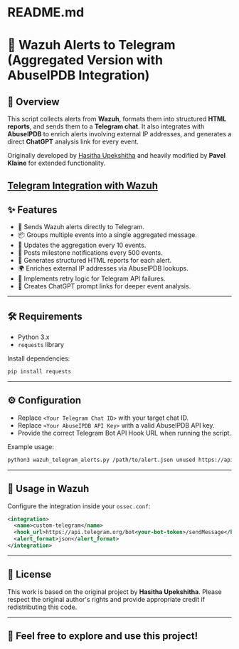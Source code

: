 # README.md

# 🚨 Wazuh Alerts to Telegram (Aggregated Version with AbuseIPDB Integration)

## 📖 Overview
This script collects alerts from **Wazuh**, formats them into structured **HTML reports**, and sends them to a **Telegram chat**.
It also integrates with **AbuseIPDB** to enrich alerts involving external IP addresses, and generates a direct **ChatGPT** analysis link for every event.

Originally developed by [Hasitha Upekshitha](https://medium.com/@hasithaupekshitha97/wazuh-alerts-to-telegram-fb9d15b2e544) and heavily modified by **Pavel Klaine** for extended functionality.


[Telegram Integration with Wazuh](https://github.com/Hasitha9796/Wazuh-Integrations/tree/1b7a26df448d5b2ab88aef97ec8b05569a9c660c/Telegram%20Integration%20with%20Wazuh)
---

## ✨ Features
- 🚀 Sends Wazuh alerts directly to Telegram.
- 📦 Groups multiple events into a single aggregated message.
- 🔄 Updates the aggregation every 10 events.
- 🎯 Posts milestone notifications every 500 events.
- 📄 Generates structured HTML reports for each alert.
- 🌍 Enriches external IP addresses via AbuseIPDB lookups.
- 🔁 Implements retry logic for Telegram API failures.
- 🤖 Creates ChatGPT prompt links for deeper event analysis.

---

## 🛠️ Requirements
- Python 3.x
- `requests` library

Install dependencies:
```bash
pip install requests
```

---

## ⚙️ Configuration
- Replace `<Your Telegram Chat ID>` with your target chat ID.
- Replace `<Your AbuseIPDB API Key>` with a valid AbuseIPDB API key.
- Provide the correct Telegram Bot API Hook URL when running the script.

Example usage:
```bash
python3 wazuh_telegram_alerts.py /path/to/alert.json unused https://api.telegram.org/bot<your-bot-token>/sendMessage
```

---

## 🔗 Usage in Wazuh
Configure the integration inside your `ossec.conf`:
```xml
<integration>
  <name>custom-telegram</name>
  <hook_url>https://api.telegram.org/bot<your-bot-token>/sendMessage</hook_url>
  <alert_format>json</alert_format>
</integration>
```

---

## 📜 License
This work is based on the original project by **Hasitha Upekshitha**. 
Please respect the original author's rights and provide appropriate credit if redistributing this code.

---

## 🙌 Feel free to explore and use this project!
